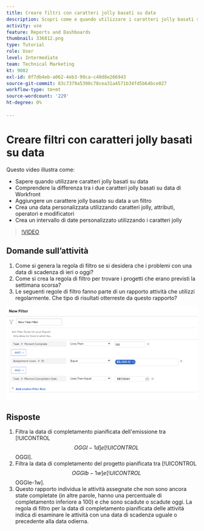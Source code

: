 ```yaml
---
title: Creare filtri con caratteri jolly basati su data
description: Scopri come e quando utilizzare i caratteri jolly basati su data e creare un filtro con un carattere jolly basato su data in [!DNL  Workfront].
activity: use
feature: Reports and Dashboards
thumbnail: 336812.png
type: Tutorial
role: User
level: Intermediate
team: Technical Marketing
kt: 9082
exl-id: 0f7db4eb-a062-4eb3-99ca-c40d8e266943
source-git-commit: 83c7379a5398c78cea31a4571b34fd5b64bce027
workflow-type: tm+mt
source-wordcount: '229'
ht-degree: 0%

---
```


# Creare filtri con caratteri jolly basati su data

Questo video illustra come:

* Sapere quando utilizzare caratteri jolly basati su data
* Comprendere la differenza tra i due caratteri jolly basati su data di Workfront
* Aggiungere un carattere jolly basato su data a un filtro
* Crea una data personalizzata utilizzando caratteri jolly, attributi, operatori e modificatori
* Crea un intervallo di date personalizzato utilizzando i caratteri jolly

>[!VIDEO](https://video.tv.adobe.com/v/336812/?quality=12)

## Domande sull’attività

1. Come si genera la regola di filtro se si desidera che i problemi con una data di scadenza di ieri o oggi?
1. Come si crea la regola di filtro per trovare i progetti che erano previsti la settimana scorsa?
1. Le seguenti regole di filtro fanno parte di un rapporto attività che utilizzi regolarmente. Che tipo di risultati otterreste da questo rapporto?

![Immagine della schermata per creare un filtro attività con un carattere jolly basato su data](assets/date-wildcard-answer-1.png)

## Risposte

1. Filtra la data di completamento pianificata dell&#39;emissione tra [!UICONTROL $$OGGI-1d] e [!UICONTROL $$OGGI].
1. Filtra la data di completamento del progetto pianificata tra [!UICONTROL $$OGGIb-1w] e [!UICONTROL $$OGGIe-1w].
1. Questo rapporto individua le attività assegnate che non sono ancora state completate (in altre parole, hanno una percentuale di completamento inferiore a 100) e che sono scadute o scadute oggi. La regola di filtro per la data di completamento pianificata delle attività indica di esaminare le attività con una data di scadenza uguale o precedente alla data odierna.
